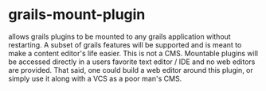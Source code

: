 grails-mount-plugin
===================

allows grails plugins to be mounted to any grails application without restarting.  A subset of grails features will be 
supported and is meant to make a content editor's life easier.  This is not a CMS.  Mountable plugins will be accessed 
directly in a users favorite text editor / IDE and no web editors are provided.  That said, one could build a web editor
around this plugin, or simply use it along with a VCS as a poor man's CMS.


